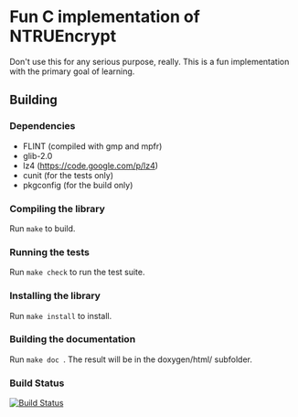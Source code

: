 # Fun C implementation of NTRUEncrypt

Don't use this for any serious purpose, really. This is a fun
implementation with the primary goal of learning.

## Building

### Dependencies

* FLINT (compiled with gmp and mpfr)
* glib-2.0
* lz4 (https://code.google.com/p/lz4)
* cunit (for the tests only)
* pkgconfig (for the build only)

### Compiling the library

Run ```make``` to build.

### Running the tests

Run ```make check``` to run the test suite.

### Installing the library

Run ```make install``` to install.

### Building the documentation

Run ```make doc ```. The result will be in the doxygen/html/ subfolder.

### Build Status
[![Build Status](https://travis-ci.org/hasufell/pqc.png)](https://travis-ci.org/hasufell/pqc)
